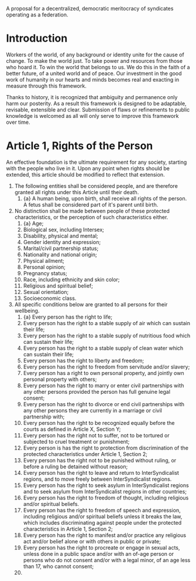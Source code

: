 A proposal for a decentralized, democratic meritocracy of syndicates operating as a federation.
# Introduction
Workers of the world, of any background or identity unite for the cause of change. To make the world just. To take power and resources from those who hoard it. To win the world that belongs to us. We do this in the faith of a better future, of a united world and of peace. Our investment in the good work of humanity in our hearts and minds becomes real and exacting in measure through this framework. 

Thanks to history, it is recognized that ambiguity and permanence only harm our posterity. As a result this framework is designed to be adaptable, revisable, extensible and clear. Submission of flaws or refinements to public knowledge is welcomed as all will only serve to improve this framework over time.
# Article 1, Rights of the Person
An effective foundation is the ultimate requirement for any society, starting with the people who live in it. Upon any point when rights should be extended, this article should be modified to reflect that extension.
1) The following entities shall be considered people, and are therefore granted all rights under this Article until their death.
	1) {a} A human being, upon birth, shall receive all rights of the person. A fetus shall be considered part of it's parent until birth.
2) No distinction shall be made between people of these protected characteristics, or the perception of such characteristics either. 
	1) {a} Age;
	2) Biological sex, including Intersex;
	3) Disability, physical and mental;
	4) Gender identity and expression;
	5) Marital/civil partnership status;
	6) Nationality and national origin;
	7) Physical ailment;
	8) Personal opinion;
	9) Pregnancy status;
	10) Race, including ethnicity and skin color;
	11) Religious and spiritual belief; 
	12) Sexual orientation;
	13) Socioeconomic class.
3) All specific conditions below are granted to all persons for their wellbeing.
	1) {a} Every person has the right to life;
	2) Every person has the right to a stable supply of air which can sustain their life;
	3) Every person has the right to a stable supply of nutritious food which can sustain their life;
	4) Every person has the right to a stable supply of clean water which can sustain their life;
	5) Every person has the right to liberty and freedom;
	6) Every person has the right to freedom from servitude and/or slavery;
	7) Every person has a right to own personal property, and jointly own personal property with others;
	8) Every person has the right to marry or enter civil partnerships with any other persons provided the person has full genuine legal consent;
	9) Every person has the right to divorce or end civil partnerships with any other persons they are currently in a marriage or civil partnership with;
	10) Every person has the right to be recognized equally before the courts as defined in Article X, Section Y;
	11) Every person has the right not to suffer, not to be tortured or subjected to cruel treatment or punishment;
	12) Every person is has the right to protection from discrimination of the protected characteristics under Article 1, Section 2;
	13) Every person has the right not to be punished without ruling, or before a ruling be detained without reason;
	14) Every person has the right to leave and return to InterSyndicalist regions, and to move freely between InterSyndicalist regions.
	15) Every person has the right to seek asylum in InterSyndicalist regions and to seek asylum from InterSyndicalist regions in other countries;
	16) Every person has the right to freedom of thought, including religious and/or spiritual beliefs.
	17) Every person has the right to freedom of speech and expression, including religious and/or spiritual beliefs unless it breaks the law, which includes discriminating against people under the protected characteristics in Article 1, Section 2;
	18) Every person has the right to manifest and/or practice any religious act and/or belief alone or with others in public or private;
	19) Every person has the right to procreate or engage in sexual acts, unless done in a public space and/or with an of-age person or persons who do not consent and/or with a legal minor, of an age less than 17, who cannot consent;
	20) 